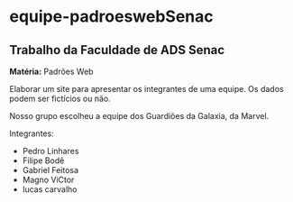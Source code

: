 # equipe-padroeswebSenac

## Trabalho da Faculdade de ADS Senac

**Matéria:** Padrões Web

Elaborar um site para apresentar os integrantes de uma equipe. Os dados podem ser fictícios ou não.

Nosso grupo escolheu a equipe dos Guardiões da Galaxia, da Marvel.

Integrantes:

- Pedro Linhares
- Filipe Bodê
- Gabriel Feitosa
- Magno ViCtor
- lucas carvalho
  
